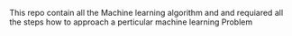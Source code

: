 This repo contain all the Machine learning algorithm and and requiared all the steps how to approach a perticular machine learning Problem

